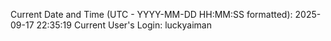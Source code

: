 Current Date and Time (UTC - YYYY-MM-DD HH:MM:SS formatted): 2025-09-17 22:35:19
Current User's Login: luckyaiman
